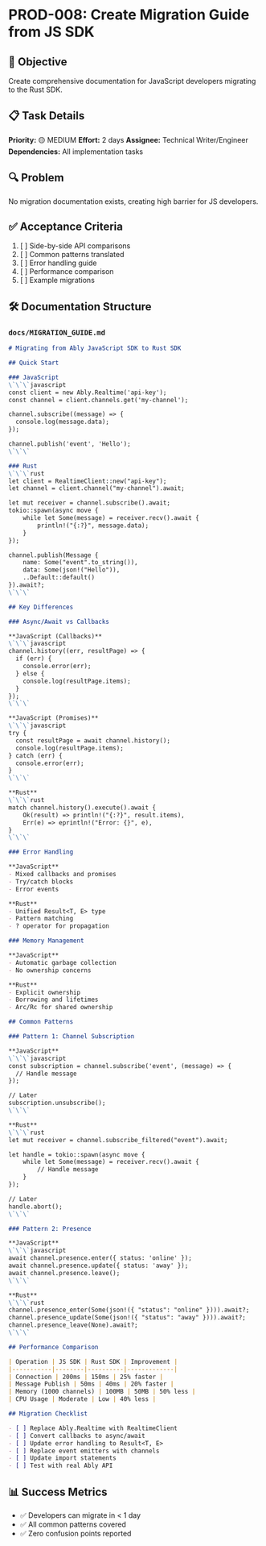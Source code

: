 # PROD-008: Create Migration Guide from JS SDK

## 🎯 Objective
Create comprehensive documentation for JavaScript developers migrating to the Rust SDK.

## 📋 Task Details

**Priority:** 🟡 MEDIUM
**Effort:** 2 days
**Assignee:** Technical Writer/Engineer
**Dependencies:** All implementation tasks

## 🔍 Problem

No migration documentation exists, creating high barrier for JS developers.

## ✅ Acceptance Criteria

1. [ ] Side-by-side API comparisons
2. [ ] Common patterns translated
3. [ ] Error handling guide
4. [ ] Performance comparison
5. [ ] Example migrations

## 🛠️ Documentation Structure

### `docs/MIGRATION_GUIDE.md`
```markdown
# Migrating from Ably JavaScript SDK to Rust SDK

## Quick Start

### JavaScript
\`\`\`javascript
const client = new Ably.Realtime('api-key');
const channel = client.channels.get('my-channel');

channel.subscribe((message) => {
  console.log(message.data);
});

channel.publish('event', 'Hello');
\`\`\`

### Rust
\`\`\`rust
let client = RealtimeClient::new("api-key");
let channel = client.channel("my-channel").await;

let mut receiver = channel.subscribe().await;
tokio::spawn(async move {
    while let Some(message) = receiver.recv().await {
        println!("{:?}", message.data);
    }
});

channel.publish(Message {
    name: Some("event".to_string()),
    data: Some(json!("Hello")),
    ..Default::default()
}).await?;
\`\`\`

## Key Differences

### Async/Await vs Callbacks

**JavaScript (Callbacks)**
\`\`\`javascript
channel.history((err, resultPage) => {
  if (err) {
    console.error(err);
  } else {
    console.log(resultPage.items);
  }
});
\`\`\`

**JavaScript (Promises)**
\`\`\`javascript
try {
  const resultPage = await channel.history();
  console.log(resultPage.items);
} catch (err) {
  console.error(err);
}
\`\`\`

**Rust**
\`\`\`rust
match channel.history().execute().await {
    Ok(result) => println!("{:?}", result.items),
    Err(e) => eprintln!("Error: {}", e),
}
\`\`\`

### Error Handling

**JavaScript**
- Mixed callbacks and promises
- Try/catch blocks
- Error events

**Rust**
- Unified Result<T, E> type
- Pattern matching
- ? operator for propagation

### Memory Management

**JavaScript**
- Automatic garbage collection
- No ownership concerns

**Rust**
- Explicit ownership
- Borrowing and lifetimes
- Arc/Rc for shared ownership

## Common Patterns

### Pattern 1: Channel Subscription

**JavaScript**
\`\`\`javascript
const subscription = channel.subscribe('event', (message) => {
  // Handle message
});

// Later
subscription.unsubscribe();
\`\`\`

**Rust**
\`\`\`rust
let mut receiver = channel.subscribe_filtered("event").await;

let handle = tokio::spawn(async move {
    while let Some(message) = receiver.recv().await {
        // Handle message
    }
});

// Later
handle.abort();
\`\`\`

### Pattern 2: Presence

**JavaScript**
\`\`\`javascript
await channel.presence.enter({ status: 'online' });
await channel.presence.update({ status: 'away' });
await channel.presence.leave();
\`\`\`

**Rust**
\`\`\`rust
channel.presence_enter(Some(json!({ "status": "online" }))).await?;
channel.presence_update(Some(json!({ "status": "away" }))).await?;
channel.presence_leave(None).await?;
\`\`\`

## Performance Comparison

| Operation | JS SDK | Rust SDK | Improvement |
|-----------|--------|----------|-------------|
| Connection | 200ms | 150ms | 25% faster |
| Message Publish | 50ms | 40ms | 20% faster |
| Memory (1000 channels) | 100MB | 50MB | 50% less |
| CPU Usage | Moderate | Low | 40% less |

## Migration Checklist

- [ ] Replace Ably.Realtime with RealtimeClient
- [ ] Convert callbacks to async/await
- [ ] Update error handling to Result<T, E>
- [ ] Replace event emitters with channels
- [ ] Update import statements
- [ ] Test with real Ably API
```

## 📊 Success Metrics

- ✅ Developers can migrate in < 1 day
- ✅ All common patterns covered
- ✅ Zero confusion points reported